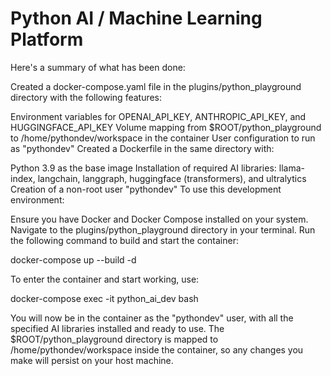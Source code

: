 # Python AI / Machine Learning Platform

Here's a summary of what has been done:

Created a docker-compose.yaml file in the plugins/python_playground directory with the following features:

Environment variables for OPENAI_API_KEY, ANTHROPIC_API_KEY, and HUGGINGFACE_API_KEY
Volume mapping from $ROOT/python_playground to /home/pythondev/workspace in the container
User configuration to run as "pythondev"
Created a Dockerfile in the same directory with:

Python 3.9 as the base image
Installation of required AI libraries: llama-index, langchain, langgraph, huggingface (transformers), and ultralytics
Creation of a non-root user "pythondev"
To use this development environment:

Ensure you have Docker and Docker Compose installed on your system.
Navigate to the plugins/python_playground directory in your terminal.
Run the following command to build and start the container:

docker-compose up --build -d

To enter the container and start working, use:

docker-compose exec -it python_ai_dev bash

You will now be in the container as the "pythondev" user, with all the specified AI libraries installed and ready to use. The $ROOT/python_playground directory is mapped to /home/pythondev/workspace inside the container, so any changes you make will persist on your host machine.